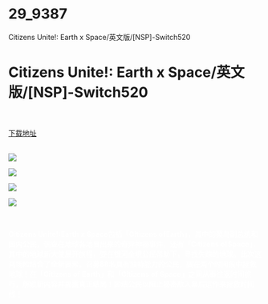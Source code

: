# 29_9387
Citizens Unite!: Earth x Space/英文版/[NSP]-Switch520
# Citizens Unite!: Earth x Space/英文版/[NSP]-Switch520
 <br/></br>
[下载地址](https://www.switch520.cc/article/9387 "下载地址")
<br/></br>

<p><span style="color: #ffffff;"><strong><img src="https://www.switch520.cc/muke_img/upload_art_editor_20210129-1_0b3481e85b5985b748325cdf5ad3c28a.jpg"></strong></span></p>
<p><span style="color: #ffffff;"><strong><img src="https://www.switch520.cc/muke_img/upload_art_editor_20210129-1_05079c3d5eacb8f4849294f34fa66619.jpg"></strong></span></p>
<p><span style="color: #ffffff;"><strong><img src="https://www.switch520.cc/muke_img/upload_art_editor_20210129-1_1d61fff2192a35cfe6328c6942c83356.jpg"></strong></span></p>
<p><span style="color: #ffffff;"><strong><img src="https://www.switch520.cc/muke_img/upload_art_editor_20210129-1_012cefd9f1f5b5b7812a6fb298e26599.jpg"></strong></span></p>
<p>&nbsp;</p>
<p><span style="color: #ffffff;"><strong> Citizens Unite!:Earth x Space包括「Citizens ofEarth」，其中的菜鸟副总统和国内公民，调查在地球各地冒出来的奇异神秘事件，还有「Citizens ofSpace」，其中的地球新大使展开旅程，要在银河全境公民帮助下，寻找失踪的地球。此次这两场险结合了全新要素。召募88名具有独特能力的公民，要在两个时间段中拯救地球！在「Citizens of Earth」和「Citizens of Space」之间从事往返时间旅行，解锁新内容并揭露真正结局！团结公民以阻止秘密敌入幕后运作来拯救时间线！</strong></span></p>
<p>&nbsp;</p>
